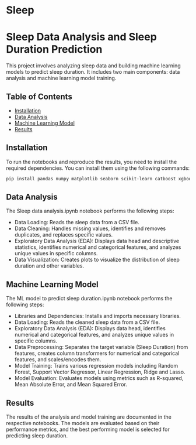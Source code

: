 # Sleep
# Sleep Data Analysis and Sleep Duration Prediction

This project involves analyzing sleep data and building machine learning models to predict sleep duration. It includes two main components: data analysis and machine learning model training.

## Table of Contents
- [Installation](#installation)
- [Data Analysis](#data-analysis)
- [Machine Learning Model](#machine-learning-model)
- [Results](#results)

## Installation

To run the notebooks and reproduce the results, you need to install the required dependencies. You can install them using the following commands:

```bash
pip install pandas numpy matplotlib seaborn scikit-learn catboost xgboost
```

## Data Analysis
The Sleep data analysis.ipynb notebook performs the following steps:

- Data Loading: Reads the sleep data from a CSV file.
- Data Cleaning: Handles missing values, identifies and removes duplicates, and replaces specific values.
- Exploratory Data Analysis (EDA): Displays data head and descriptive statistics, identifies numerical and categorical features, and analyzes unique values in specific columns.
- Data Visualization: Creates plots to visualize the distribution of sleep duration and other variables.

## Machine Learning Model
The ML model to predict sleep duration.ipynb notebook performs the following steps:

- Libraries and Dependencies: Installs and imports necessary libraries.
- Data Loading: Reads the cleaned sleep data from a CSV file.
- Exploratory Data Analysis (EDA): Displays data head, identifies numerical and categorical features, and analyzes unique values in specific columns.
- Data Preprocessing: Separates the target variable (Sleep Duration) from features, creates column transformers for numerical and categorical features, and scales/encodes them.
- Model Training: Trains various regression models including Random Forest, Support Vector Regressor, Linear Regression, Ridge and Lasso.
- Model Evaluation: Evaluates models using metrics such as R-squared, Mean Absolute Error, and Mean Squared Error.

## Results
The results of the analysis and model training are documented in the respective notebooks. The models are evaluated based on their performance metrics, and the best performing model is selected for predicting sleep duration.

